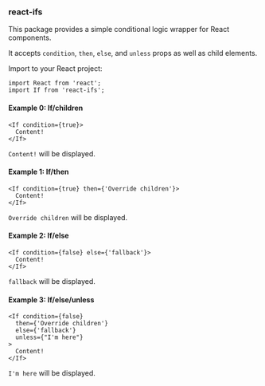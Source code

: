 ### react-ifs

This package provides a simple conditional logic wrapper for React components.

It accepts `condition`, `then`, `else`, and `unless` props as well as child elements.

Import to your React project:

```
import React from 'react';
import If from 'react-ifs';
```

#### Example 0: If/children

```
<If condition={true}>
  Content!
</If>
```

`Content!` will be displayed.

#### Example 1: If/then

```
<If condition={true} then={'Override children'}>
  Content!
</If>
```

`Override children` will be displayed.

#### Example 2: If/else

```
<If condition={false} else={'fallback'}>
  Content!
</If>
```

`fallback` will be displayed.

#### Example 3: If/else/unless

```
<If condition={false}
  then={'Override children'}
  else={'fallback'}
  unless={"I'm here"}
>
  Content!
</If>
```

`I'm here` will be displayed.
